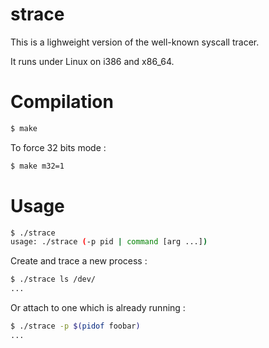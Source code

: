 strace
======

This is a lighweight version of the well-known syscall tracer.

It runs under Linux on i386 and x86_64.

Compilation
===========
~~~bash
$ make
~~~
To force 32 bits mode :
~~~bash
$ make m32=1
~~~

Usage
=====
~~~bash
$ ./strace 
usage: ./strace (-p pid | command [arg ...])
~~~

Create and trace a new process :
~~~bash
$ ./strace ls /dev/
...
~~~

Or attach to one which is already running :
~~~bash
$ ./strace -p $(pidof foobar)
...
~~~
